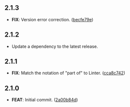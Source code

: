 ## 2.1.3

 - **FIX**: Version error correction. ([becfe79e](https://github.com/mathrunet/flutter_masamune/commit/becfe79e01538a76421e67d125f801273bf70f42))

## 2.1.2

 - Update a dependency to the latest release.

## 2.1.1

 - **FIX**: Match the notation of "part of" to Linter. ([cca8c742](https://github.com/mathrunet/flutter_masamune/commit/cca8c742328da2e2ac0125c179967beee5f9a596))

## 2.1.0

 - **FEAT**: Initial commit. ([2a00b84d](https://github.com/mathrunet/flutter_masamune/commit/2a00b84dabe343db97a3943bb767629aed3743d1))

